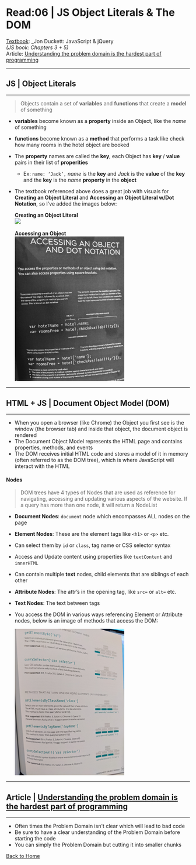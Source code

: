 # Read:06 \| JS Object Literals & The DOM
[Textbook](https://www.amazon.com/dp/1118907442/ref=cm_sw_em_r_mt_dp_U_X77.EbAN2ACE2): _Jon Duckett: JavaScript & jQuery  
*(JS book: Chapters 3 + 5)*  
Article: [Understanding the problem domain is the hardest part of programming](https://simpleprogrammer.com/understanding-the-problem-domain-is-the-hardest-part-of-programming)

---
## JS | Object Literals
---
> Objects contain a set of **variables** and **functions** that create a **model** of something    
- **variables** become known as a **property** inside an Object, like the *name* of something
- **functions** become known as a **method** that performs a task like check how many rooms in the hotel object are booked
- The **property** names are called the **key**, each Object has **key** / **value** pairs in their list of **properities**
	- Ex: `name: ‘Jack’,` *name*  is the **key** and *Jack* is the **value** of the **key** and the **key** is the *name* **property** in the **object**
- The textbook referenced above does a great job with visuals for **Creating an Object Literal** and **Accessing an Object Literal w/Dot Notation**, so I’ve added the images below: 

  **Creating an Object Literal**  
  <img src='images/createObject.jpg' width='300px'>

  **Accessing an Object**  
  <img src='images/accessObject.jpg' width='300px'>

---
## HTML + JS | Document Object Model (DOM)
---
- When you open a browser (like Chrome) the Object you first see is the window (the browser tab) and inside that object, the document object is rendered
- The Document Object Model represents the HTML page and contains properties, methods, and events
- The DOM receives initial HTML code and stores a model of it in memory (often referred to as the DOM tree), which is where JavaScript will interact with the HTML

#### Nodes
> DOM trees have 4 types of Nodes that are used as reference for navigating, accessing and updating various aspects of the website. If a query has more than one node, it will return a NodeList  
- **Document Nodes**: `document` node which encompasses ALL nodes on the page
- **Element Nodes**: These are the element tags like `<h1>` or `<p>` etc.
- Can select them by `id` or `class`, tag name or CSS selector syntax
- Access and Update content using properties like `textContent` and `innerHTML`
- Can contain multiple **text** nodes, child elements that are siblings of each other
- **Attribute Nodes**: The attr’s in the opening tag, like `src=` or `alt=` etc.
- **Text Nodes**: The text between tags

- You access the DOM in various ways referencing Element or Attribute nodes, below is an image of methods that access the DOM: 

  <img src='images/methodDOM.jpg' width='300px'>

---
## Article | [Understanding the problem domain is the hardest part of programming](https://simpleprogrammer.com/understanding-the-problem-domain-is-the-hardest-part-of-programming)
---
- Often times the Problem Domain isn't clear which will lead to bad code
- Be sure to have a clear understanding of the Problem Domain before starting the code
- You can simply the Problem Domain but cutting it into smaller chunks


[Back to Home](README.md)
